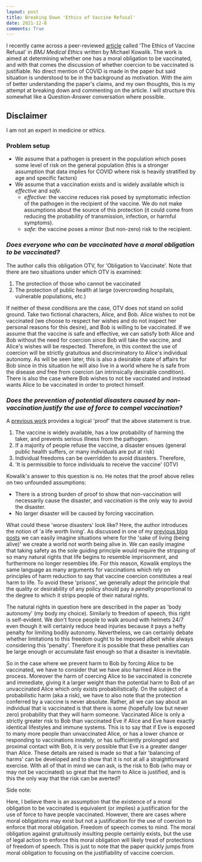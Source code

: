 ```yaml
---
layout: post
title: Breaking Down 'Ethics of Vaccine Refusal' 
date: 2021-12-8
comments: True
---
```


I recently came across a peer-reviewed [article](https://jme.bmj.com/content/medethics/early/2021/10/20/medethics-2020-107026.full.pdf) called 'The Ethics of Vaccine Refusal' in *BMJ Medical Ethics* written by Michael Kowalik.
The work is aimed at determining whether one has a moral obligation to be vaccinated, and with that comes the discussion of whether coercion to be vaccinated is justifiable.
No direct mention of COVID is made in the paper but said situation is understood to be in the background as motivation.
With the aim of better understanding the paper's claims, and my own thoughts, this is my attempt at breaking down and commenting on the article.
I will structure this somewhat like a Question-Answer conversation where possible.


## Disclaimer

I am not an expert in medicine or ethics.

### Problem setup

* We assume that a pathogen is present in the population which poses some level of risk on the general population (this is a stronger assumption that data implies for COVID where risk is heavily stratified by age and specific factors)
* We assume that a vaccination exists and is widely available which is *effective* and *safe*.
	* *effective*: the vaccine reduces risk posed by symptomatic infection of the pathogen in the recipient of the vaccine. We do not make assumptions about the source of this protection (it could come from reducing the probability of transmission, infection, or harmful symptoms). 
	* *safe*: the vaccine poses a minor (but non-zero) risk to the recipient.

### *Does everyone who can be vaccinated have a moral obligation to be vaccinated?*


The author calls this obligation OTV, for 'Obligation to Vaccinate'.
Note that there are two situations under which OTV is examined:

1. The protection of those who cannot be vaccinated 
2. The protection of public health at large (overcrowding hospitals, vulnerable populations, etc.)

If neither of these conditions are the case, OTV does not stand on solid ground. 
Take two fictional characters, Alice, and Bob. 
Alice wishes to not be vaccinated (we choose to respect her wishes and do not inspect her personal reasons for this desire), and Bob is willing to be vaccinated. 
If we assume that the vaccine is safe and effective, we can satisfy both Alice and Bob without the need for coercion since Bob will take the vaccine, and Alice's wishes will be respected. 
Therefore, in this context the use of coercion will be strictly gratuitous and discriminatory to Alice's individual autonomy.
As will be seen later, this is also a desirable state of affairs for Bob since in this situation he will also live in a world where he is safe from the disease *and* free from coercion (an intrinsically desirable condition).
There is also the case where Bob wishes to not be vaccinated and instead wants Alice to be vaccinated in order to protect himself.


### *Does the prevention of potential disasters caused by non-vaccination justify the use of force to compel vaccination?* 

A [previous work](https://jme.bmj.com/content/medethics/44/1/37.full.pdf?casa_token=h17mfjtUMfMAAAAA:EnuWb_n2BN-y_uQGkUCPVdclN8z0owskkCHzu-RP_RoRnHSo40ZIzqCprNigIJ-NB-FRR_owpaZSrQ) provides a logical 'proof' that the above statement is true. 

1. The vaccine is widely available, has a low probability of harming the taker, and prevents serious illness from the pathogen. 
2. If a majority of people refuse the vaccine, a disaster ensues (general public health suffers, or many individuals are put at risk)
3. Individual freedoms can be overridden to avoid disasters. Therefore,
4. 'It is permissible to force individuals to receive the vaccine' (OTV)


Kowalik's answer to this question is no.
He notes that the proof above relies on two unfounded assumptions:

* There is a strong burden of proof to show that non-vaccination will necessarily cause the disaster, and vaccination is the only way to avoid the disaster. 
* No larger disaster will be caused by forcing vaccination.

What could these 'worse disasters' look like?
Here, the author introduces the notion of 'a life worth living'.
As discussed in one of my [previous blog posts]() we can easily imagine situations where for the 'sake of living (being alive)' we create a world not worth being alive in.
We can easily imagine that taking safety as the sole guiding principle would require the stripping of so many natural rights that life begins to resemble imprisonment, and furthermore no longer resembles life.
For this reason, Kowalik employs the same language as many arguments for vaccinations which rely on principles of harm reduction to say that vaccine coercion constitutes a real harm to life.
To avoid these 'prisons', we generally adopt the principle that the quality or desirability of any policy should pay a *penalty* proportional to the degree to which it strips people of their natural rights.

The natural rights in question here are described in the paper as 'body autonomy' (my body my choice).
Similarly to freedom of speech, this right is self-evident.
We don't force people to walk around with helmets 24/7 even though it will certainly reduce head injuries because it pays a hefty penalty for limiting bodily autonomy.
Nevertheless, we can certainly debate whether limitations to this freedom ought to be imposed albeit while always considering this 'penalty'.
Therefore it is possible that these penalties can be large enough or accumulate fast enough so that a disaster is inevitable. 

So in the case where we prevent harm to Bob by forcing Alice to be vaccinated, we have to consider that we have also harmed Alice in the process.
Moreover the harm of coercing Alice to be vaccinated is concrete and immediate, giving it a larger weight than the potential harm to Bob of an unvaccinated Alice which only exists probabilistically. 
On the subject of a probabilistic harm (aka a risk), we have to also note that the protection conferred by a vaccine is never absolute.
Rather, all we can say about an individual that is vaccinated is that there is some (hopefully low but never zero) probability that they will harm someone.
Vaccinated Alice is only a strictly greater risk to Bob than vaccinated Eve if Alice and Eve have exactly identical lifestyles and immune systems.
This is to say that if Eve is exposed to many more people than unvaccinated Alice, or has a lower chance or responding to vaccinations innately, or has sufficiently prolonged and proximal contact with Bob, it is very possible that Eve is a greater danger than Alice.
These details are raised is made so that a fair 'balancing of harms' can be developed and to show that it is not at all a straightforward exercise.
With all of that in mind we can ask, is the risk to Bob (who may or may not be vaccinated) so great that the harm to Alice is justified, and is this the only way that the risk can be averted?

Side note:

Here, I believe there is an assumption that the existence of a moral obligation to be vaccinated is equivalent (or implies) a justification for the use of force to have people vaccinated. 
However, there are cases where moral obligations may exist but not a justification for the use of coercion to enforce that moral obligation. 
Freedom of speech comes to mind. 
The moral obligation against gratuitously insulting people certainly exists, but the use of legal action to enforce this moral obligation will likely tread of protections of freedom of speech.
This is just to note that the paper quickly jumps from moral obligation to focusing on the justifiability of vaccine coercion.



